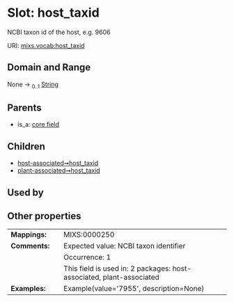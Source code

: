 
# Slot: host_taxid


NCBI taxon id of the host, e.g. 9606

URI: [mixs.vocab:host_taxid](https://w3id.org/mixs/vocab/host_taxid)


## Domain and Range

None &#8594;  <sub>0..1</sub> [String](types/String.md)

## Parents

 *  is_a: [core field](core_field.md)

## Children

 *  [host-associated➞host_taxid](host_associated_host_taxid.md)
 *  [plant-associated➞host_taxid](plant_associated_host_taxid.md)

## Used by


## Other properties

|  |  |  |
| --- | --- | --- |
| **Mappings:** | | MIXS:0000250 |
| **Comments:** | | Expected value: NCBI taxon identifier |
|  | | Occurrence: 1 |
|  | | This field is used in: 2 packages: host-associated, plant-associated |
| **Examples:** | | Example(value='7955', description=None) |

